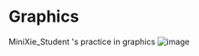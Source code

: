 # Graphics
MiniXie_Student 's practice in graphics
![image](https://user-images.githubusercontent.com/55052123/186869493-8e4cbc16-990d-48b3-8ede-185f697b99c3.png)
